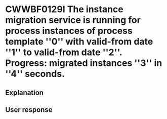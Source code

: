 # CWWBF0129I The instance migration service is running for process instances of process template ''0'' with valid-from date ''1'' to valid-from date ''2''. Progress: migrated instances ''3'' in ''4'' seconds.

## Explanation

## User response
